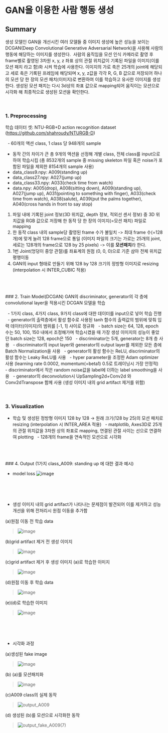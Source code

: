 # GAN을 이용한 사람 행동 생성

## Summary
생성 모델인 GAN을 개선시킨 여러 모델들 중 이미지 생성에 높은 성능을 보이는 DCGAN(Deep Convolutional Generative Adversarial Network)을 사용해 사람의 행동에 해당하는 이미지를 생성한다.  사람의 움직임을 모션 인식 카메라로 촬영 후 frame별로 촬영된 3차원 x, y, z 좌표 상의 관절 위치값이 기록된 파일을 이미지(이를 모션 패치 라고 함)화 시켜 학습에 사용한다. 이미지의 가로 축은 25개의 joint에 해당되고 세로 축은 기록된 프레임에 해당되며 x, y, z값을 각각 R, G, B 값으로 저장되어 하나의 모션 당 한 장의 모션 패치(이미지)로 변환하여 이를 학습하고 유사한 이미지를 생성한다. 생성된 모션 패치는 다시 3d상의 좌표 값으로 mapping되어 움직이는 모션으로 시각화 해 최종적으로 생성된 모션을 확인한다.
<br/>
<br/>
<br/>

### 1. Preprocessing
학습 데이터 셋: NTU-RGB+D action recognition dataset (https://github.com/shahroudy/NTURGB-D)

  - 60개의 액션 class, 1 class 당 948개의 sample
  - 동작 간의 차이가 큰 총 9개의 액션을 선정해 개별 class, 전체 class를 input으로 하여 학습시킴 (총 8532개의 sample 중 missing skeleton 파일 혹은 noise가 포함된 파일을 제외한 8154개의 sample 사용)
  - data_class9.npy: A009(standing up)
  - data_class27.npy: A027(jump up)
  - data_class33.npy: A033(check time from watch)
  - data.npy: A005(drop), A008(sitting down), A009(standing up), A027(jump up), A031(pointing to something with finger), A033(check time from watch), A038(salute), A039(put the palms together), A040(cross hands in front to say stop)
  
1) 파일 내에 기록된 joint 정보(3D 위치값, depth 정보, 적외선 센서 정보) 중 3D 위치값을 RGB 값으로 저장해 한 동작 당 한 장의 이미지(=모션 패치) 파일로 mapping
2) 한 동작 class 내의 sample당 촬영된 frame 수가 불일치 -> 최대 frame 수(=128개)에 맞게 늘려 128 frame으로 통일 (이미지 파일의 크기는 가로는 25개의 joint, 세로는 128개의 frame으로 128 by 25 pixels) -> 이를 **모션패치**라 한다.
3) 1번 Joint(엉덩이 중앙 관절)를 좌표계의 원점 (0, 0, 0)으로 기준 삼아 전체 위치값 평행이동
4) GAN의 input 형태로 만들기 위해 128 by 128 크기의 정방형 이미지로 resizing (interpolation 시 INTER_CUBIC 적용)
<br/>
<br/>
<br/>
### 2. Train Model(DCGAN)
GAN의 discriminator, generator의 각 층에 convolutional layer을 적용시킨 DCGAN 모델을 학습

  - 1가지 class, 4가지 class, 9가지 class에 대한 데이터를 input으로 넣어 학습 진행
  - generator의 출력층에서 활성 함수로 사용된 tanh 함수의 출력값의 범위에 맞춰 입력 데이터(이미지)의 범위를 [-1, 1] 사이로 정규화
  - batch size는 64, 128, epoch 수는 50, 100, 150 내에서 조정해가며 학습시켰을 때 가장 생성 이미지의 성능이 좋았던 batch size는 128, epoch은 150
  - discriminator는 5개, generator는 8개 층 사용
  - discriminator의 input layer와 generator의 output layer를 제외한 모든 층에 Batch Normalization을 사용
  - generator의 활성 함수는 ReLU, discriminator의 활성 함수는 Leaky ReLU를 사용
  - hyper parameter을 조정한 Adam optimizer 사용 (learning rate 0.0002, momentum(=beta1) 0.5로 트레이닝시 가장 안정적)
  - discriminator에서 작은 random noise값을 label에 더하는 label smoothing을 사용
  - generator의 deconvolution시 UpSampling2d+Conv2d 와 Conv2dTranspose 함께 사용 (생성 이미지 내의 grid artifact 제거를 위함)
<br/>
<br/>
<br/>

### 3. Visualization
  - 학습 및 생성된 정방형 이미지 128 by 128 -> 원래 크기(128 by 25)의 모션 패치로 resizing (interpolation 시 INTER_AREA 적용)
  - matplotlib, Axes3D로 25개의 관절 위치값을 3차원 상의 좌표로 mapping, 연결된 관절 사이는 선으로 연결하여 plotting
  - 128개의 frame을 연속적인 모션으로 시각화
<br/>
<br/>
<br/>
### 4. Output
(1가지 class_A009: standing up 에 대한 결과 예시)

- model loss
![image](https://user-images.githubusercontent.com/49023751/207840634-e3bb2cc1-aaad-481c-a595-d05e29cb44a9.png)
<br/>
<br/>
<br/>

- 생성 이미지 내의 grid artifact가 나타나는 문제점이 발견되어 이를 제거하고 성능 개선을 위해 전처리시 원점 이동을 추가함

(a)원점 이동 전 학습 data

> ![image](https://user-images.githubusercontent.com/49023751/207840709-09f27520-e844-445e-9576-c5f31f5122af.png)

(b)grid artifact 제거 전 생성 이미지

> ![image](https://user-images.githubusercontent.com/49023751/207840744-a121c0ea-32f8-452e-882f-5c6c3e314d9f.png)

(c)grid artifact 제거 후 생성 이미지 (a)로 학습한 이미지

> ![image](https://user-images.githubusercontent.com/49023751/207840777-59be1b16-bec5-4e9a-acb2-268aa200b903.png)

(d)원점 이동 후 학습 data 

> ![image](https://user-images.githubusercontent.com/49023751/207840808-fa3b5c3b-e21e-4415-8e07-19bff9f2d56a.png)

(e)(d)로 학습한 이미지

> ![image](https://user-images.githubusercontent.com/49023751/207840836-e24398aa-1802-4cd4-8454-89156fa23da0.png)
<br/>
<br/>
<br/>

- 시각화 과정

(a)생성된 fake image

> ![image](https://user-images.githubusercontent.com/49023751/207840836-e24398aa-1802-4cd4-8454-89156fa23da0.png)

(b) (a)를 모션패치화 

> ![image](https://user-images.githubusercontent.com/49023751/207840872-63799ea3-787e-4a6d-ab76-34079ddd2f05.png)

(c)A009 class의 실제 동작 

> ![output_A009](https://user-images.githubusercontent.com/49023751/207840943-469f8f2c-bb0f-4aea-b180-f864fa88e9f9.gif) 

(d) 생성된 (b)를 모션으로 시각화한 동작

> ![output_fake_A009(7)](https://user-images.githubusercontent.com/49023751/207840983-ba4d9206-f27b-4373-9290-fd6b76c34d10.gif)
